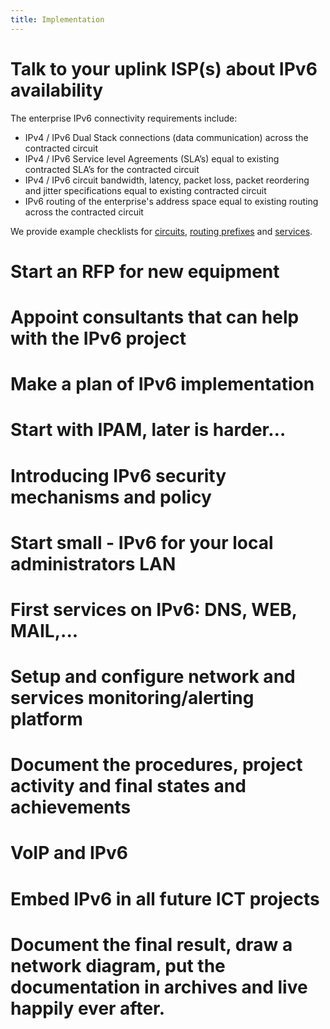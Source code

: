 ```yaml
---
title: Implementation
---
```


Talk to your uplink ISP(s) about IPv6 availability
==================================================
The enterprise IPv6 connectivity requirements include:

- IPv4 / IPv6 Dual Stack connections (data communication) across the
  contracted circuit
- IPv4 / IPv6 Service level Agreements (SLA’s) equal to existing contracted
  SLA’s for the contracted circuit
- IPv4 / IPv6 circuit bandwidth, latency, packet loss, packet reordering and
  jitter specifications equal to existing contracted circuit
- IPv6 routing of the enterprise's address space equal to existing routing
  across the contracted circuit

We provide example checklists for 
[circuits](circuit_checklist),
[routing prefixes](routing_checklist)
and
[services](services_checklist).

Start an RFP for new equipment
============================== 

Appoint consultants that can help with the IPv6 project
=======================================================

Make a plan of IPv6 implementation
==================================

Start with IPAM, later is harder…
=================================

Introducing IPv6 security mechanisms and policy
===============================================

Start small - IPv6 for your local administrators LAN
====================================================

First services on IPv6: DNS, WEB, MAIL,...
==========================================

Setup and configure network and services monitoring/alerting platform
=====================================================================

Document the procedures, project activity and final states and achievements
===========================================================================

VoIP and IPv6
=============

Embed IPv6 in all future ICT projects
=====================================

Document the final result, draw a network diagram, put the documentation in archives and live happily ever after.
=================================================================================================================

